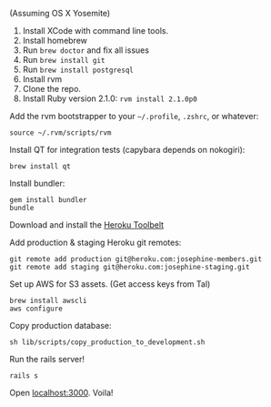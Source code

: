 (Assuming OS X Yosemite)

1. Install XCode with command line tools.
1. Install homebrew
1. Run `brew doctor` and fix all issues
1. Run `brew install git`
1. Run `brew install postgresql`
1. Install rvm
1. Clone the repo.
1. Install Ruby version 2.1.0: `rvm install 2.1.0p0`

Add the rvm bootstrapper to your `~/.profile`, `.zshrc`, or whatever:

```
source ~/.rvm/scripts/rvm
```

Install QT for integration tests (capybara depends on nokogiri):

```
brew install qt
```

Install bundler:

```
gem install bundler
bundle
```

Download and install the [Heroku Toolbelt](https://toolbelt.heroku.com/)

Add production & staging Heroku git remotes:

```
git remote add production git@heroku.com:josephine-members.git
git remote add staging git@heroku.com:josephine-staging.git
```

Set up AWS for S3 assets. (Get access keys from Tal)

```
brew install awscli
aws configure
```

Copy production database:

```
sh lib/scripts/copy_production_to_development.sh
```

Run the rails server!

```
rails s
```

Open [localhost:3000](http://localhost:3000). Voila!

